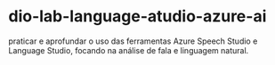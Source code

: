# dio-lab-language-atudio-azure-ai
praticar e aprofundar o uso das ferramentas Azure Speech Studio e Language Studio, focando na análise de fala e linguagem natural. 
